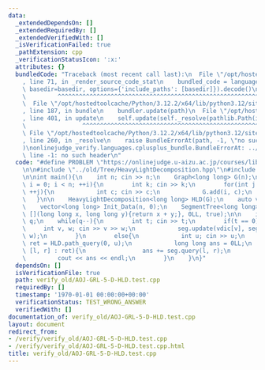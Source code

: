 ```yaml
---
data:
  _extendedDependsOn: []
  _extendedRequiredBy: []
  _extendedVerifiedWith: []
  _isVerificationFailed: true
  _pathExtension: cpp
  _verificationStatusIcon: ':x:'
  attributes: {}
  bundledCode: "Traceback (most recent call last):\n  File \"/opt/hostedtoolcache/Python/3.12.2/x64/lib/python3.12/site-packages/onlinejudge_verify/documentation/build.py\"\
    , line 71, in _render_source_code_stat\n    bundled_code = language.bundle(stat.path,\
    \ basedir=basedir, options={'include_paths': [basedir]}).decode()\n          \
    \         ^^^^^^^^^^^^^^^^^^^^^^^^^^^^^^^^^^^^^^^^^^^^^^^^^^^^^^^^^^^^^^^^^^^^^^^^^^^^^^^^^\n\
    \  File \"/opt/hostedtoolcache/Python/3.12.2/x64/lib/python3.12/site-packages/onlinejudge_verify/languages/cplusplus.py\"\
    , line 187, in bundle\n    bundler.update(path)\n  File \"/opt/hostedtoolcache/Python/3.12.2/x64/lib/python3.12/site-packages/onlinejudge_verify/languages/cplusplus_bundle.py\"\
    , line 401, in update\n    self.update(self._resolve(pathlib.Path(included), included_from=path))\n\
    \                ^^^^^^^^^^^^^^^^^^^^^^^^^^^^^^^^^^^^^^^^^^^^^^^^^^^^^^^^^\n \
    \ File \"/opt/hostedtoolcache/Python/3.12.2/x64/lib/python3.12/site-packages/onlinejudge_verify/languages/cplusplus_bundle.py\"\
    , line 260, in _resolve\n    raise BundleErrorAt(path, -1, \"no such header\"\
    )\nonlinejudge_verify.languages.cplusplus_bundle.BundleErrorAt: ../old/Tree/HeavyLightDecomposition.hpp:\
    \ line -1: no such header\n"
  code: "#define PROBLEM \"https://onlinejudge.u-aizu.ac.jp/courses/library/5/GRL/5/GRL_5_D\"\
    \n\n#include \"../old/Tree/HeavyLightDecomposition.hpp\"\n#include \"../library/DataStructure/SegmentTree.hpp\"\
    \n\nint main(){\n    int n; cin >> n;\n    Graph<long long> G(n);\n    for(int\
    \ i = 0; i < n; ++i){\n        int k; cin >> k;\n        for(int j = 0; j < k;\
    \ ++j){\n            int c; cin >> c;\n            G.add(i, c);\n        }\n \
    \   }\n\n    HeavyLightDecomposition<long long> HLD(G);\n    auto vdic = HLD.get_vertex_locations();\n\
    \    vector<long long> Init_Data(n, 0);\n    SegmentTree<long long> seg(Init_Data,\
    \ [](long long x, long long y){return x + y;}, 0LL, true);\n\n    int q; cin >>\
    \ q;\n    while(q--){\n        int t; cin >> t;\n        if(t == 0){\n       \
    \     int v, w; cin >> v >> w;\n            seg.update(vdic[v], seg[vdic[v]] +\
    \ w);\n        }\n        else{\n            int u; cin >> u;\n            auto\
    \ ret = HLD.path_query(0, u);\n            long long ans = 0LL;\n            for(auto\
    \ [l, r] : ret){\n                ans += seg.query(l, r);\n            }\n   \
    \         cout << ans << endl;\n        }\n    }\n}"
  dependsOn: []
  isVerificationFile: true
  path: verify_old/AOJ-GRL-5-D-HLD.test.cpp
  requiredBy: []
  timestamp: '1970-01-01 00:00:00+00:00'
  verificationStatus: TEST_WRONG_ANSWER
  verifiedWith: []
documentation_of: verify_old/AOJ-GRL-5-D-HLD.test.cpp
layout: document
redirect_from:
- /verify/verify_old/AOJ-GRL-5-D-HLD.test.cpp
- /verify/verify_old/AOJ-GRL-5-D-HLD.test.cpp.html
title: verify_old/AOJ-GRL-5-D-HLD.test.cpp
---
```

